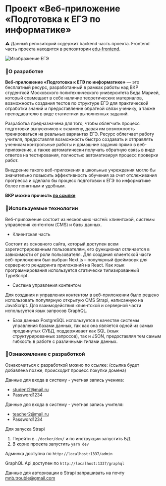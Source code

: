 # Проект «Веб-приложение «Подготовка к ЕГЭ по информатике»

⚠️ Данный репозиторий содержит backend часть проекта. Frontend часть проекта находится в репозитории [edu-frontend](https://github.com/bedamara/edu-frontend).

![Изображение ЕГЭ](https://kiro-karelia.ru/images/ogeege.jpeg)

### 📝О разработке

**Веб-приложение «Подготовка к ЕГЭ по информатике»** — это бесплатный ресурс, разработанный в рамках работы над ВКР студенткой Московского политехнического университета Беда Марией, который совмещает в себе наличие теоретических материалов, возможность
создания тестов по структуре ЕГЭ для практической отработки знаний и
предоставление обратной связи ученику, а также преподавателю в виде
статистики выполненных заданий.

Разработка предназначена для того, чтобы облегчить процесс
подготовки выпускников к экзамену, давая им возможность тренироваться на
реальных вариантах ЕГЭ. Ресурс облегчает работу учителя,
предоставляя возможность быстро создавать и отправлять ученикам
контрольные работы и домашние задания прямо в веб-приложение, а также
автоматически получать обратную связь в виде ответов на тестирования,
полностью автоматизируя процесс проверки работ.

Внедрение такого веб-приложения
в школьные учреждения могло бы значительно повысить эффективность
обучения за счет отслеживания прогресса и сделало бы процесс подготовки к
ЕГЭ по информатике более понятным и удобным.

**ВКР можно прочесть [по ссылке](https://drive.google.com/file/d/1qw7RFnYRaSrsCd8a1iBJGpyHvnF0nLci/view?usp=sharing)**

### 📝Используемые технологии

Веб-приложение состоит из нескольких частей: клиентской,
системы управления контентом (CMS) и базы данных. 

- Клиентская часть

Состоит из основного сайта, который доступен всем зарегистрированным пользователям, его функционал отличается в зависимости от роли пользователя. Для создания клиентской части веб-приложения был выбран Next.js – популярный фреймворк для серверного рендеринга приложений на React. Как язык программирования используется статически типизированный TypeScript.

- Система управления контентом

Для создания и управления контентом в веб-приложении было решено
использовать популярную открытую CMS Strapi, написанную на JavaScript. Для взаимодействия клиентской и серверной части используется язык запросов GraphQL.

- База данных
PostgreSQL используется в качестве системы управления базами данных, так как она
является одной из самых продвинутых СУБД, поддерживает как SQL (язык
структурированных запросов), так и JSON, предоставляя тем самым гибкость в работе с различными типами данных.

### 📝Ознакомление с разработкой
Ознакомиться с разработкой можно по ссылке: (ссылка будет добавлена позже, происходит процесс покупки домена)

Данные для входа в систему - учетная запись ученика:

- student2@mail.ru
- Password1234

Данные для входа в систему - учетная запись учителя:

- teacher2@mail.ru
- Password1234

Для запуска Strapi
1. Перейти в `./docker/dev/` и по инструкции запустить БД
2. В корне проекта запустить `yarn dev`

Админка доступна по `http://localhost:1337/admin`

GraphQL Api доступен по `http://localhost:1337/graphql`

Данные для авторизации в Strapi запрашивать на почту mnb.trouble@gmail.com
